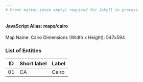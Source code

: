 ```yaml
---
# Front matter (even empty) required for Jekyll to process
---
```


#### JavaScript Alias: maps/cairo

Map Name: Cairo
Dimensions (Width x Height): 547x594





### List of Entities

ID | Short label | Label
---|---|---|
01|CA|Cairo